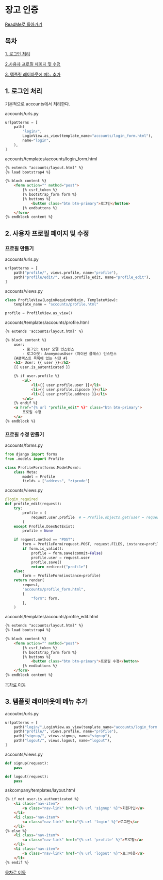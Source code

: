 # 장고 인증

[ReadMe로 돌아가기](../ReadMe.md)

목차  
------

[1. 로그인 처리](#1.-로그인-처리)

[2.사용자 프로필 페이지 및 수정](#2.-사용자-프로필-페이지-및-수정)

[3. 템플릿 레이아웃에 메뉴 추가](#3.-템플릿-레이아웃에-메뉴-추가)



## 1. 로그인 처리

기본적으로 accounts에서 처리한다. 

accounts/urls.py

```python
urlpatterns = [
    path(
        "login/",
        LoginView.as_view(template_name="accounts/login_form.html"),
        name="login",
    ),
]
```

accounts/templates/accounts/login_form.html

```html
{% extends "accounts/layout.html" %}
{% load bootstrap4 %}

{% block content %}
    <form action="" method="post">
        {% csrf_token %}
        {% bootstrap_form form %}
        {% buttons %}
            <button class="btn btn-primary">로그인</button>
        {% endbuttons %}
    </form>
{% endblock content %}
```



## 2. 사용자 프로필 페이지 및 수정

### 프로필 만들기

accounts/urls.py

```python
urlpatterns = [
    path("profile/", views.profile, name="profile"),
    path("profile/edit/", views.profile_edit, name="profile_edit"),
]
```

accounts/views.py

```python
class ProfileView(LoginRequiredMixin, TemplateView):
    template_name = "accounts/profile.html"

profile = ProfileView.as_view()
```

accounts/templates/accounts/profile.html

```html
{% extends 'accounts/layout.html' %}

{% block content %}
    user:
        - 로그인: User 모델 인스턴스
        - 로그아웃: AnonymousUser (파이썬 클래스) 인스턴스
    {#콘텍스트 목록에 있는 사전 #}
    <h2> User: {{ user }}</h2>
    {{ user.is_autenticated }}

    {% if user.profile %}
        <ul>
            <li>{{ user.profile.user }}</li>
            <li>{{ user.profile.zipcode }}</li>
            <li>{{ user.profile.address }}</li>
        </ul>
    {% endif %}
    <a href="{% url "profile_edit" %}" class="btn btn-primary">
        프로필 수정
    </a>
{% endblock %}
```



### 프로필 수정 만들기

accounts/forms.py

```python
from django import forms
from .models import Profile

class ProfileForm(forms.ModelForm):
    class Meta:
        model = Profile
        fields = ["address", "zipcode"]
```

accounts/views.py

```python
@login_required
def profile_edit(request):
    try:
        profile = (
            request.user.profile  # = Profile.objects.get(user = request.user.profile)
        )  
    except Profile.DoesNotExist:
        profile = None

    if request.method == "POST":
        form = ProfileForm(request.POST, request.FILES, instance=profile)
        if form.is_valid():
            profile = form.save(commit=False)
            profile.user = request.user
            profile.save()
            return redirect("profile")
    else:
        form = ProfileForm(instance=profile)
    return render(
        request,
        "accounts/profile_form.html",
        {
            "form": form,
        },
    )
```

accounts/templates/accounts/profile_edit.html

```html
{% extends "accounts/layout.html" %}
{% load bootstrap4 %}

{% block content %}
    <form action="" method="post">
        {% csrf_token %}
        {% bootstrap_form form %}
        {% buttons %}
            <button class="btn btn-primary">프로필 수정</button>
        {% endbuttons %}
    </form>
{% endblock content %}
```

[목차로 이동](#목차)   



## 3. 템플릿 레이아웃에 메뉴 추가

accoutns/urls.py

```python
urlpatterns = [
    path("login/",LoginView.as_view(template_name="accounts/login_form.html"),name="login"),
    path("profile/", views.profile, name="profile"),
    path("signup/", views.signup, name="signup"),
    path("logout/", views.logout, name="logout"),
]
```

accounts/views.py

```python
def signup(request):
    pass

def logout(request):
    pass
```

askcompany/templates/layout.html

```html
{% if not user.is_authenticated %}
    <li class="nav-item">
        <a class="nav-link" href="{% url 'signup' %}">회원가입</a>
    </li>
    <li class="nav-item">
        <a class="nav-link" href="{% url 'login' %}">로그인</a>
    </li>
{% else %}
    <li class="nav-item">
        <a class="nav-link" href="{% url 'profile' %}">프로필</a>
    </li>
    <li class="nav-item">
        <a class="nav-link" href="{% url 'logout' %}">로그아웃</a>
    </li>
{% endif %}
```





[목차로 이동](#목차) 

  
